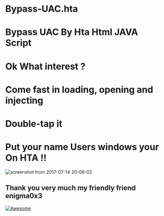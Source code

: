 # Bypass-UAC.hta
# Bypass UAC By Hta Html  JAVA Script 
# Ok What interest ?
# Come fast in loading, opening and injecting
# Double-tap it

# Put your name Users windows your On HTA !!
![screenshot from 2017-07-14 20-06-02](https://user-images.githubusercontent.com/25440152/28231045-6796076a-68b7-11e7-9f53-d97283e56311.png)

## Thank you very much my friendly friend enigma0x3 
[![Awesome](![6264733](https://user-images.githubusercontent.com/25440152/28231171-1e103358-68b8-11e7-8cba-ab54c8f366d9.jpeg)
)](https://twitter.com/enigma0x3/awesome)
